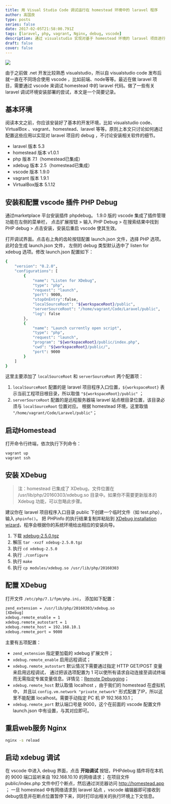 ```yaml
---
title: 用 Visual Studio Code 调试运行在 homestead 环境中的 laravel 程序
author: 高国良
type: posts
series: false
date: 2017-02-05T21:58:00.791Z
tags: [laravel, php, vagrant, Nginx, debug, vscode]
description: 通过 visualstudio 实现对基于 homestead 环境的 laravel 项目进行开发调试。本文重点讨论如何通过配置 visualstudio code、 homestead、Xdebug 以实现对 laravel 项目的调试，并不讨论涉本文中涉及到的其他软件的安装及部署细节。
draft: false 
cover: false
---
```


![](634103-20170205214846386-672049439.jpg)

由于之前做 .net 开发比较熟悉 visualstudio，所以自 visualstudio code 发布后就一直在不同场合使用 vscode ，比如前端、node等等。最近在做 laravel 项目，需要通过 vscode 来调试 homestead 中的 laravel 代码。做了一些有关 laravel 调试环境安装部署的尝试，本文是一个简要记录。

## 基本环境

阅读本文之前，你应该安装好了基本的开发环境，比如 visualstudio code、VirtualBox 、vagrant、homestead、laravel 等等。原则上本文只讨论如何通过配置这些应用以实现对 laravel 项目的 debug ，不讨论安装相关软件的细节。

- laravel 版本 5.3
- homestead 版本 v1.0.1
- php 版本 7.1（homestead已集成）
- xdebug 版本 2.5（homestead已集成）
- vscode 版本 1.9.0
- vagrant 版本 1.9.1
- VirtualBox版本 5.1.12

## 安装和配置 vscode 插件 PHP Debug

通过marketplace 平台安装插件 phpdebug。 1.9.0 版的 vscode 集成了插件管理功能在左侧的菜单栏，
点击扩展按钮 > 输入 PHP Debug > 在搜索结果中找到 PHP debug > 点击安装，安装后重启 vscode 使其生效。

打开调试界面。点击右上角的齿轮按钮配置 launch.json 文件，选择 PHP 选项。此时会生成 launch.json 文件，
左侧的 debug 类型默认选中了 listen for xdebug 选项。修改 launch.json 配置如下：

```bash
{
    "version": "0.2.0",
    "configurations": [        
        {
            "name": "Listen for XDebug",
            "type": "php",
            "request": "launch",
            "port": 9000,
            "stopOnEntry":false,
            "localSourceRoot": "${workspaceRoot}/public",
            "serverSourceRoot": "/home/vagrant/Code/Laravel/public",
            "log": false
        },
        {
            "name": "Launch currently open script",
            "type": "php",
            "request": "launch",
            "program": "${workspaceRoot}/public/index.php",
            "cwd": "${workspaceRoot}/public/",
            "port": 9000
        }
    ]
}
```

这里主要添加了 `localSourceRoot` 和 `serverSourceRoot` 两个配置项：

1. `localSourceRoot` 配置的是 laravel 项目程序入口位置，`${workspaceRoot}` 表示当前工程项目根目录，所以取值 `"${workspaceRoot}/public"` ；
2. `serverSourceRoot` 配置的是远程服务器端 laravel 站点根目录位置，该目录必须与 `localSourceRoot` 位置对应。
    根据 homestead 环境，这里取值 `"/home/vagrant/Code/Laravel/public"`；

## 启动Homestead

打开命令行终端，依次执行下列命令：

```bash
vagrant up 
vagrant ssh
```

## 安装 XDebug

> 注：homestead 已集成了 XDebug，文件位置在 /usr/lib/php/20160303/xdebug.so 目录中。如果你不需要更新版本的 Xdebug 功能，可以忽略此步骤。

建议你在 laravel 项目程序入口目录 public 下创建一个临时文件（如 test.php），输入 `phpinfo()`。
把 PHPinfo 的执行结果复制并粘贴到 [XDebug installation wizard](https://xdebug.org/wizard.php)，程序会根据你的系统环境给出相应的安装向导。

1. 下载 [xdebug-2.5.0.tgz](http://xdebug.org/files/xdebug-2.5.0.tgz)
2. 解压 `tar -xvzf xdebug-2.5.0.tgz`
3. 执行 `cd xdebug-2.5.0`
4. 执行 `./configure`
5. 执行 `make`
6. 执行 `cp modules/xdebug.so /usr/lib/php/20160303`

## 配置 XDebug

打开文件 `/etc/php/7.1/fpm/php.ini`， 添加如下配置：

```bash
zend_extension = /usr/lib/php/20160303/xdebug.so
[XDebug]
xdebug.remote_enable = 1
xdebug.remote_autostart = 1
xdebug.remote_host = 192.168.10.1
xdebug.remote_port = 9000
```

主要有五项配置：

- `zend_extension` 指定要加载的 xdebug 扩展文件；
- `xdebug.remote_enable` 启用远程调试；
- `xdebug.remote_autostart` 默认情况下需要通过指定 HTTP GET/POST 变量来启用远程调试，
    通过把该选项配置为 1 可以使所有请求自动连接至调试终端而无需指定专属变量信息。详情见：[Remote Debugging](https://xdebug.org/docs/remote)；
- `xdebug.remote_host` 默认取值 localhost ，由于我们的 homestead 在虚拟机中，
    并且以 `config.vm.network "private_network"` 形式配置了IP，所以这里不能配置 localhost。需要手动指定 PC 机 IP 192.168.10.1；
- `xdebug.remote_port` 默认端口号是 9000，这个在前面的 vscode 配置文件 launch.json 中有设置，与其对应即可。

## 重启web服务 Nginx

```bash
nginx -s reload
```

## 启动 xdebug 调试

在 vscode 中进入 debug 界面，点击 **开始调试** 按钮，PHPdebug 插件将在本机的 9000 端口监听来自 192.168.10.10 的网络请求；
在项目文件 public/index.php 文件中打个断点，然后通过浏览器访问 http://homestead.app ；
一旦 homestead 中有网络请求到 laravel 站点 ，vscode 编辑器即可接收到debug信息并在断点位置暂停下来，同时打印出相关的执行环境上下文信息。
